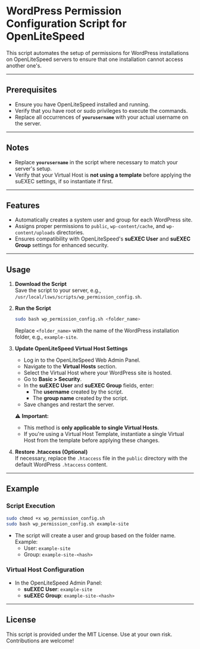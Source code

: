 # WordPress Permission Configuration Script for OpenLiteSpeed

This script automates the setup of permissions for WordPress installations on OpenLiteSpeed servers to ensure that one installation cannot access another one's.

---

## Prerequisites

- Ensure you have OpenLiteSpeed installed and running.
- Verify that you have root or sudo privileges to execute the commands.
- Replace all occurrences of **`yourusername`** with your actual username on the server.

---

## Notes

- Replace **`yourusername`** in the script where necessary to match your server's setup.
- Verify that your Virtual Host is **not using a template** before applying the suEXEC settings, if so instantiate if first.

---

## Features

- Automatically creates a system user and group for each WordPress site.
- Assigns proper permissions to `public`, `wp-content/cache`, and `wp-content/uploads` directories.
- Ensures compatibility with OpenLiteSpeed's **suEXEC User** and **suEXEC Group** settings for enhanced security.

---

## Usage

1. **Download the Script**  
   Save the script to your server, e.g., `/usr/local/lsws/scripts/wp_permission_config.sh`.

2. **Run the Script**  
   ```bash
   sudo bash wp_permission_config.sh <folder_name>
   ```
   Replace `<folder_name>` with the name of the WordPress installation folder, e.g., `example-site`.

3. **Update OpenLiteSpeed Virtual Host Settings**  
   - Log in to the OpenLiteSpeed Web Admin Panel.
   - Navigate to the **Virtual Hosts** section.
   - Select the Virtual Host where your WordPress site is hosted.
   - Go to **Basic > Security**.
   - In the **suEXEC User** and **suEXEC Group** fields, enter:
     - The **username** created by the script.
     - The **group name** created by the script.
   - Save changes and restart the server.

   ⚠️ **Important:**  
   - This method is **only applicable to single Virtual Hosts**.  
   - If you're using a Virtual Host Template, instantiate a single Virtual Host from the template before applying these changes.

4. **Restore .htaccess (Optional)**  
   If necessary, replace the `.htaccess` file in the `public` directory with the default WordPress `.htaccess` content.

---

## Example

### Script Execution
```bash
sudo chmod +x wp_permission_config.sh
sudo bash wp_permission_config.sh example-site
```

- The script will create a user and group based on the folder name.  
  Example:
  - User: `example-site`
  - Group: `example-site-<hash>`

### Virtual Host Configuration
- In the OpenLiteSpeed Admin Panel:
  - **suEXEC User**: `example-site`
  - **suEXEC Group**: `example-site-<hash>`

---

## License

This script is provided under the MIT License. Use at your own risk. Contributions are welcome!
